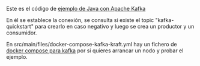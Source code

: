 Este es el código de [ejemplo de Java con Apache Kafka](https://chuidiang.org/index.php?title=Ejemplo_de_Apache_Kafka_con_Java)

En él se establece la conexión, se consulta si existe el topic 
"kafka-quickstart" para crearlo en caso negativo y luego se crea un 
productor y un consumidor.

En src/main/files/docker-compose-kafka-kraft.yml hay un fichero de
[docker compose para kafka](https://chuidiang.org/index.php?title=Apache_Kafka_con_Docker) 
por si quieres arrancar un nodo y probar el ejemplo.